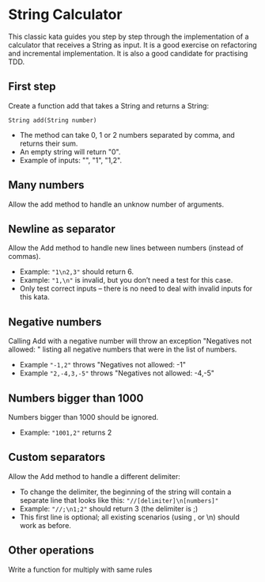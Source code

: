 #  String Calculator
This classic kata guides you step by step through the implementation of a calculator that receives a String as input. It is a good exercise on refactoring and incremental implementation. It is also a good candidate for practising TDD.

## First step
Create a function add that takes a String and returns a String:

`String add(String number)`
- The method can take 0, 1 or 2 numbers separated by comma, and returns their sum.
- An empty string will return "0".
- Example of inputs: "", "1", "1,2".

## Many numbers
Allow the add method to handle an unknow number of arguments.

## Newline as separator
Allow the Add method to handle new lines between numbers (instead of commas).
- Example: `"1\n2,3"` should return 6.
- Example: `"1,\n"` is invalid, but you don’t need a test for this case.
- Only test correct inputs – there is no need to deal with invalid inputs for this kata.

## Negative numbers
Calling Add with a negative number will throw an exception "Negatives not allowed: " listing all negative numbers that were in the list of numbers.
- Example `"-1,2"` throws "Negatives not allowed: -1"
- Example `"2,-4,3,-5"` throws "Negatives not allowed: -4,-5"


## Numbers bigger than 1000
Numbers bigger than 1000 should be ignored.
- Example: `"1001,2"` returns 2

## Custom separators
Allow the Add method to handle a different delimiter:
- To change the delimiter, the beginning of the string will contain a separate line that looks like this: `"//[delimiter]\n[numbers]"`
- Example: `"//;\n1;2"` should return 3 (the delimiter is ;)
- This first line is optional; all existing scenarios (using , or \n) should work as before.

## Other operations
Write a function for multiply with same rules
